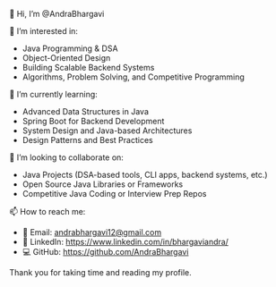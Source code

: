 👋 Hi, I’m @AndraBhargavi

👀 I’m interested in:
- Java Programming & DSA
- Object-Oriented Design
- Building Scalable Backend Systems
- Algorithms, Problem Solving, and Competitive Programming

🌱 I’m currently learning:
- Advanced Data Structures in Java
- Spring Boot for Backend Development
- System Design and Java-based Architectures
- Design Patterns and Best Practices

💞️ I’m looking to collaborate on:
- Java Projects (DSA-based tools, CLI apps, backend systems, etc.)
- Open Source Java Libraries or Frameworks
- Competitive Java Coding or Interview Prep Repos

📫 How to reach me:
- 📧 Email: andrabhargavi12@gmail.com
- 💼 LinkedIn: https://www.linkedin.com/in/bhargaviandra/
- 💻 GitHub: https://github.com/AndraBhargavi


Thank you for taking time and reading my profile.


